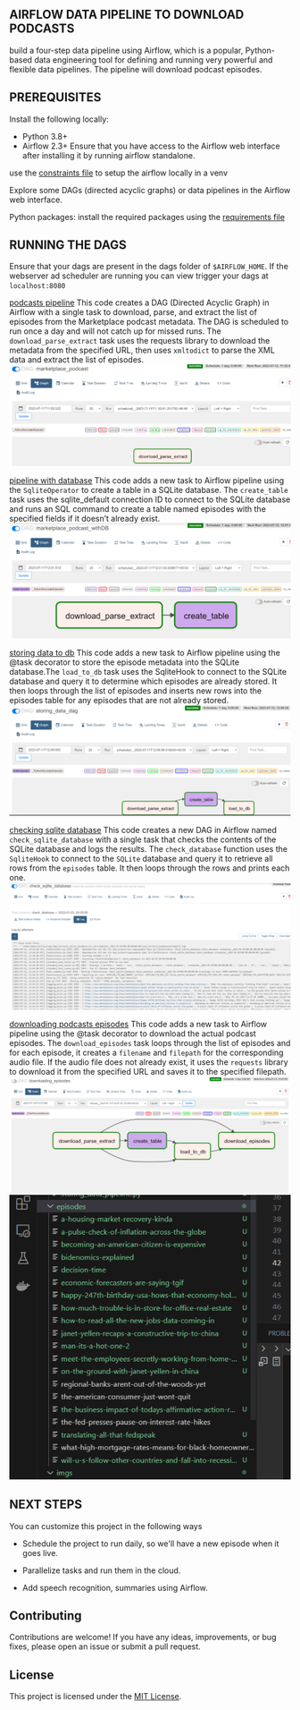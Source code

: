 ## AIRFLOW DATA PIPELINE TO DOWNLOAD PODCASTS
build a four-step data pipeline using Airflow, which is a popular, Python-based data engineering tool for defining and running very powerful and flexible data pipelines. The pipeline will download podcast episodes.

## PREREQUISITES
Install the following locally:

- Python 3.8+
- Airflow 2.3+
Ensure that you have access to the Airflow web interface after installing it by running airflow standalone.

use the [constraints file](constraints.txt) to setup the airflow locally in a venv

Explore some DAGs (directed acyclic graphs) or data pipelines in the Airflow web interface.

Python packages: install the required packages using the [requirements file](requirements.txt)

## RUNNING THE DAGS

Ensure that your dags are present in the dags folder of `$AIRFLOW_HOME`.
If the webserver ad scheduler are running you can view trigger your dags at `localhost:8080`

[podcasts pipeline](dags/podcasts_pipeline.py)
This code creates a DAG (Directed Acyclic Graph) in Airflow with a single task to download, parse, and extract the list of episodes from the Marketplace podcast metadata. The DAG is scheduled to run once a day and will not catch up for missed runs. The `download_parse_extract` task uses the requests library to download the metadata from the specified URL, then uses `xmltodict` to parse the XML data and extract the list of episodes.
![pipeline output](imgs/pipeline-airflow-output-1.PNG)


[pipeline with database](dags/pipeline_with_database.py)
This code adds a new task to Airflow pipeline using the `SqliteOperator` to create a table in a SQLite database. The `create_table` task uses the sqlite_default connection ID to connect to the SQLite database and runs an SQL command to create a table named episodes with the specified fields if it doesn’t already exist.
![pipeline with db](imgs/pipeline_with_db.PNG)


[storing data to db](dags/storing_data_pipeline.py)
This code adds a new task to Airflow pipeline using the @task decorator to store the episode metadata into the SQLite database.The `load_to_db` task uses the SqliteHook to connect to the SQLite database and query it to determine which episodes are already stored. It then loops through the list of episodes and inserts new rows into the episodes table for any episodes that are not already stored.
![storing data to db](imgs/storing_data_to_db.PNG)

[checking sqlite database](dags/check_database_contents.py)
This code creates a new DAG in Airflow named `check_sqlite_database` with a single task that checks the contents of the SQLite database and logs the results. The `check_database` function uses the `SqliteHook` to connect to the `SQLite` database and query it to retrieve all rows from the `episodes` table. It then loops through the rows and prints each one.
![checking sqlite database](imgs/checking_sqlite_database.PNG)


[downloading podcasts episodes](dags/downloading_podcasts_epidodes.py)
This code adds a new task to Airflow pipeline using the @task decorator to download the actual podcast episodes. The `download_episodes` task loops through the list of episodes and for each episode, it creates a `filename` and `filepath` for the corresponding audio file. If the audio file does not already exist, it uses the `requests` library to download it from the specified URL and saves it to the specified filepath.
![downloading episodes](imgs/downloading-episodes.PNG)
![downloaded episodes](imgs/downloaded-episodes.PNG)

## NEXT STEPS
You can customize this project in the following ways

- Schedule the project to run daily, so we'll have a new episode when it goes live.

- Parallelize tasks and run them in the cloud.

- Add speech recognition, summaries using Airflow.

## Contributing

Contributions are welcome! If you have any ideas, improvements, or bug fixes, please open an issue or submit a pull request.

## License

This project is licensed under the [MIT License](LICENSE).












